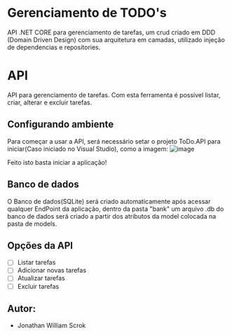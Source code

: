 # Gerenciamento de TODO's
API .NET CORE para gerenciamento de tarefas, um crud criado em DDD (Domain Driven Design) com sua arquitetura em camadas, utilizado injeção de dependencias e repositories.

# API

API para gerenciamento de tarefas.
Com esta ferramenta é possível listar, criar, alterar e excluir tarefas.


## Configurando ambiente

Para começar a usar a API, será necessário setar o projeto ToDo.API para iniciar(Caso iniciado no Visual Studio), como a imagem:
![image](https://user-images.githubusercontent.com/74919534/157563466-4c1b88f5-fa9b-4872-a994-c4880cbde8b3.png)

Feito isto basta iniciar a aplicação!

## Banco de dados
O Banco de dados(SQLite) será criado automaticamente após acessar qualquer EndPoint da aplicação, dentro da pasta "bank" um arquivo .db do banco de dados será criado a partir dos atributos da model colocada na pasta de models.

## Opções da API

- [ ] Listar tarefas
- [ ] Adicionar novas tarefas
- [ ] Atualizar tarefas
- [ ] Excluir tarefas

## Autor:
  - Jonathan William Scrok
